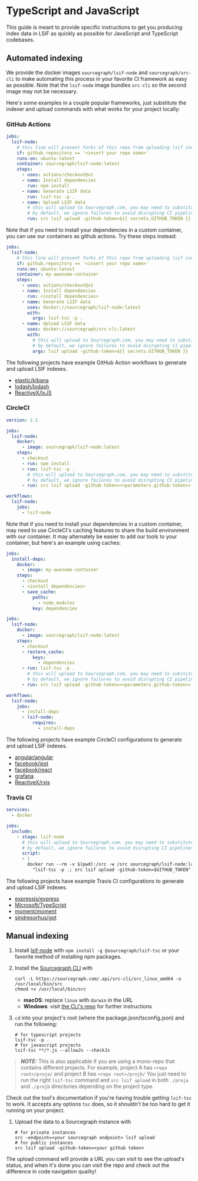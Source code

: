 # TypeScript and JavaScript

This guide is meant to provide specific instructions to get you producing index data in LSIF as quickly as possible for JavaScript and TypeScript codebases. 

## Automated indexing

We provide the docker images `sourcegraph/lsif-node` and `sourcegraph/src-cli` to make automating this process in your favorite CI framework as easy as possible. Note that the `lsif-node` image bundles `src-cli` so the second image may not be necessary.

Here's some examples in a couple popular frameworks, just substitute the indexer and upload commands with what works for your project locally:

### GitHub Actions

```yaml
jobs:
  lsif-node:
    # this line will prevent forks of this repo from uploading lsif indexes
    if: github.repository == '<insert your repo name>'
    runs-on: ubuntu-latest
    container: sourcegraph/lsif-node:latest
    steps:
      - uses: actions/checkout@v1
      - name: Install dependencies
        run: npm install
      - name: Generate LSIF data
        run: lsif-tsc -p .
      - name: Upload LSIF data
        # this will upload to Sourcegraph.com, you may need to substitute a different command
        # by default, we ignore failures to avoid disrupting CI pipelines with non-critical errors.
        run: src lsif upload -github-token=${{ secrets.GITHUB_TOKEN }}
```

Note that if you need to install your dependencies in a custom container, you can use our containers as github actions. Try these steps instead:

```yaml
jobs:
  lsif-node:
    # this line will prevent forks of this repo from uploading lsif indexes
    if: github.repository == '<insert your repo name>'
    runs-on: ubuntu-latest
    container: my-awesome-container
    steps:
      - uses: actions/checkout@v1
      - name: Install dependencies
        run: <install dependencies>
      - name: Generate LSIF data
        uses: docker://sourcegraph/lsif-node:latest
        with:
          args: lsif-tsc -p .
      - name: Upload LSIF data
        uses: docker://sourcegraph/src-cli:latest
        with:
          # this will upload to Sourcegraph.com, you may need to substitute a different command
          # by default, we ignore failures to avoid disrupting CI pipelines with non-critical errors.
          args: lsif upload -github-token=${{ secrets.GITHUB_TOKEN }}
```

The following projects have example GitHub Action workflows to generate and upload LSIF indexes.

- [elastic/kibana](https://github.com/sourcegraph-codeintel-showcase/kibana/blob/7ed559df0e2036487ae6d606e9ffa29d90d49e38/.github/workflows/lsif.yml)
- [lodash/lodash](https://github.com/sourcegraph-codeintel-showcase/lodash/blob/b90ea221bd1b1e036f2dfcd199a2327883f9451f/.github/workflows/lsif.yml)
- [ReactiveX/IxJS](https://github.com/sourcegraph-codeintel-showcase/IxJS/blob/e53d323314043afb016b6deceaeb068d8d23c303/.github/workflows/lsif.yml)

### CircleCI

```yaml
version: 2.1

jobs:
  lsif-node:
    docker:
      - image: sourcegraph/lsif-node:latest
    steps:
      - checkout
      - run: npm install
      - run: lsif-tsc -p .
        # this will upload to Sourcegraph.com, you may need to substitute a different command
        # by default, we ignore failures to avoid disrupting CI pipelines with non-critical errors.
      - run: src lsif upload -github-token=<<parameters.github-token>>

workflows:
  lsif-node:
    jobs:
      - lsif-node
```

Note that if you need to install your dependencies in a custom container, may need to use CircleCI's caching features to share the build environment with our container. It may alternately be easier to add our tools to your container, but here's an example using caches:

```yaml
jobs:
  install-deps:
    docker:
      - image: my-awesome-container
    steps:
      - checkout
      - <install dependencies>
      - save_cache:
          paths:
            - node_modules
          key: dependencies

jobs:
  lsif-node:
    docker:
      - image: sourcegraph/lsif-node:latest
    steps:
      - checkout
      - restore_cache:
          keys:
            - dependencies
      - run: lsif-tsc -p .
        # this will upload to Sourcegraph.com, you may need to substitute a different command
        # by default, we ignore failures to avoid disrupting CI pipelines with non-critical errors.
      - run: src lsif upload -github-token=<<parameters.github-token>>

workflows:
  lsif-node:
    jobs:
      - install-deps
      - lsif-node:
          requires:
            - install-deps
```

The following projects have example CircleCI configurations to generate and upload LSIF indexes.

- [angular/angular](https://github.com/sourcegraph-codeintel-showcase/angular/blob/f06eec98cadab2ff7a1cef2a03ba7c42015eb399/.circleci/config.yml)
- [facebook/jest](https://github.com/sourcegraph-codeintel-showcase/jest/blob/b781fa2b6683f04324edbc4b41552a94f97cd479/.circleci/config.yml)
- [facebook/react](https://github.com/sourcegraph-codeintel-showcase/react/blob/e488420f686b88803cfb1bb09bbc4d3991db8c55/.circleci/config.yml)
- [grafana](https://github.com/sourcegraph-codeintel-showcase/grafana/blob/664a694955ea40575a1cffe9db47a7adf4d3c2bb/.circleci/config.yml)
- [ReactiveX/rxjs](https://github.com/sourcegraph-codeintel-showcase/rxjs/blob/c9d3c1a76a68273863fc59075a71b4cc43c06114/.circleci/config.yml)

### Travis CI

```yaml
services:
  - docker

jobs:
  include:
    - stage: lsif-node
      # this will upload to Sourcegraph.com, you may need to substitute a different command
      # by default, we ignore failures to avoid disrupting CI pipelines with non-critical errors.
      script:
      - |
        docker run --rm -v $(pwd):/src -w /src sourcegraph/lsif-node:latest /bin/sh -c \
          "lsif-tsc -p .; src lsif upload -github-token=$GITHUB_TOKEN"
```

The following projects have example Travis CI configurations to generate and upload LSIF indexes.

- [expressjs/express](https://github.com/sourcegraph-codeintel-showcase/express/blob/bd1ae153f19656183257ed223d518aeb9f5091ec/.travis.yml)
- [Microsoft/TypeScript](https://github.com/sourcegraph-codeintel-showcase/TypeScript/blob/f37f1dee1b3e63b12df2935590c8707a5ec3993b/.travis.yml)
- [moment/moment](https://github.com/sourcegraph-codeintel-showcase/moment/blob/eedccdc2c07fb5abe931b427d50f5b3c3f44ac95/.travis.yml)
- [sindresorhus/got](https://github.com/sourcegraph-codeintel-showcase/got/blob/164d55a029512cea7f245de870cbb1eaba114734/.travis.yml)

## Manual indexing

1. Install [lsif-node](https://github.com/sourcegraph/lsif-node) with `npm install -g @sourcegraph/lsif-tsc` or your favorite method of installing npm packages.

1. Install the [Sourcegraph CLI](https://github.com/sourcegraph/src-cli) with

   ```
   curl -L https://sourcegraph.com/.api/src-cli/src_linux_amd64 -o /usr/local/bin/src
   chmod +x /usr/local/bin/src
   ```

   - **macOS**: replace `linux` with `darwin` in the URL
   - **Windows**: visit [the CLI's repo](https://github.com/sourcegraph/src-cli) for further instructions

1. `cd` into your project's root (where the package.json/tsconfig.json) and run the following:

   ```
   # for typescript projects
   lsif-tsc -p .
   # for javascript projects
   lsif-tsc **/*.js --allowJs --checkJs
   ```

> **_NOTE:_**  This is also applicable if you are using a mono-repo that contains different projects. For example, project A has `<repo root>/proja/`  and project B has  `<repo root>/projb/` You just need to run the right `lsif-tsc` command and `src lsif upload` in both `./proja` and `./projb` directories depending on the project type.

   Check out the tool's documentation if you're having trouble getting `lsif-tsc` to work. It accepts any options `tsc` does, so it shouldn't be too hard to get it running on your project.

1. Upload the data to a Sourcegraph instance with

   ```
   # for private instances
   src -endpoint=<your sourcegraph endpoint> lsif upload
   # for public instances
   src lsif upload -github-token=<your github token>
   ```

The upload command will provide a URL you can visit to see the upload's status, and when it's done you can visit the repo and check out the difference in code navigation quality! 
